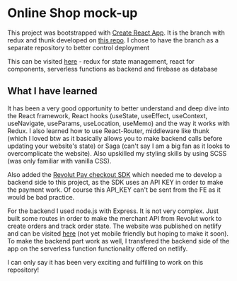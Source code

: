 # Online Shop mock-up

This project was bootstrapped with [Create React App](https://github.com/facebook/create-react-app). It is the branch with redux and thunk developed on [this repo](https://github.com/cmihaescu/clothing-shop/tree/redux-logic-with-thunk-deploy). I chose to have the branch as a separate repository to better control deployment

This can be visited [here](https://revolut-merchant-test-shop.netlify.app/) - redux for state management, react for components, serverless functions as backend and firebase as database

## What I have learned

It has been a very good opportunity to better understand and deep dive into the React framework, React hooks (useState, useEffect, useContext, useNavigate, useParams, useLocation, useMemo) and the way it works with Redux. I also learned how to use React-Router, middleware like thunk (which I loved btw as it basically allows you to make backend calls before updating your website's state) or Saga (can't say I am a big fan as it looks to overcomplicate the website). Also upskilled my styling skills by using SCSS (was only familiar with vanilla CSS).

Also added the [Revolut Pay checkout SDK](https://developer.revolut.com/docs/sdks/revolut-checkout-js/initialize-widget/revolut-checkout-payments/revolut-checkout-payments-revolut-pay2) which needed me to develop a backend side to this project, as the SDK uses an API KEY in order to make the payment work. Of course this API_KEY can't be sent from the FE as it would be bad practice.

For the backend I used node.js with Express. It is not very complex. Just built some routes in order to make the merchant API from Revolut work to create orders and track order state.
The website was published on netlify and can be visited [here](https://revolut-merchant-test-shop.netlify.app/) (not yet mobile friendly but hoping to make it soon). To make the backend part work as well, I transfered the backend side of the app on the serverless function functionality offered on netlify.

I can only say it has been very exciting and fulfilling to work on this repository!
